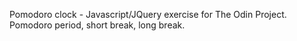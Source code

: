 Pomodoro clock - Javascript/JQuery exercise for The Odin Project. Pomodoro period, short break, long break.